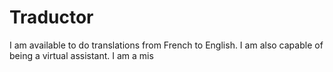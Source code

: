 # Traductor
I am available to do translations from French to English. I am also capable of being a virtual assistant. I am a mis
